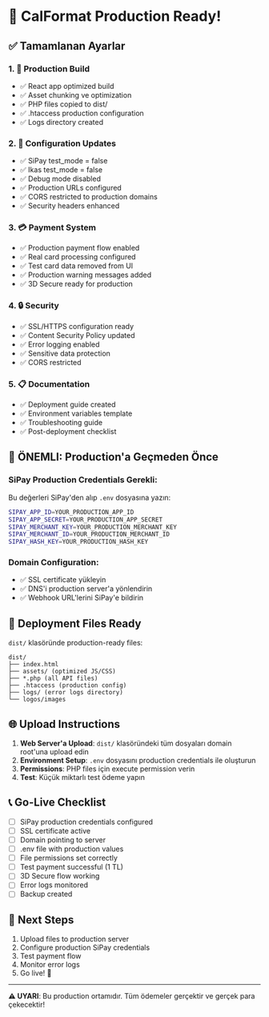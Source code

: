 # 🚀 CalFormat Production Ready!

## ✅ Tamamlanan Ayarlar

### 1. 📁 Production Build
- ✅ React app optimized build
- ✅ Asset chunking ve optimization  
- ✅ PHP files copied to dist/
- ✅ .htaccess production configuration
- ✅ Logs directory created

### 2. 🔧 Configuration Updates
- ✅ SiPay test_mode = false
- ✅ Ikas test_mode = false
- ✅ Debug mode disabled
- ✅ Production URLs configured
- ✅ CORS restricted to production domains
- ✅ Security headers enhanced

### 3. 💳 Payment System
- ✅ Production payment flow enabled
- ✅ Real card processing configured
- ✅ Test card data removed from UI
- ✅ Production warning messages added
- ✅ 3D Secure ready for production

### 4. 🔒 Security
- ✅ SSL/HTTPS configuration ready
- ✅ Content Security Policy updated
- ✅ Error logging enabled
- ✅ Sensitive data protection
- ✅ CORS restricted

### 5. 📋 Documentation
- ✅ Deployment guide created
- ✅ Environment variables template
- ✅ Troubleshooting guide
- ✅ Post-deployment checklist

## 🚨 ÖNEMLI: Production'a Geçmeden Önce

### SiPay Production Credentials Gerekli:
Bu değerleri SiPay'den alıp `.env` dosyasına yazın:

```bash
SIPAY_APP_ID=YOUR_PRODUCTION_APP_ID
SIPAY_APP_SECRET=YOUR_PRODUCTION_APP_SECRET  
SIPAY_MERCHANT_KEY=YOUR_PRODUCTION_MERCHANT_KEY
SIPAY_MERCHANT_ID=YOUR_PRODUCTION_MERCHANT_ID
SIPAY_HASH_KEY=YOUR_PRODUCTION_HASH_KEY
```

### Domain Configuration:
- ✅ SSL certificate yükleyin
- ✅ DNS'i production server'a yönlendirin
- ✅ Webhook URL'lerini SiPay'e bildirin

## 📂 Deployment Files Ready

`dist/` klasöründe production-ready files:

```
dist/
├── index.html
├── assets/ (optimized JS/CSS)
├── *.php (all API files)
├── .htaccess (production config)
├── logs/ (error logs directory)
└── logos/images
```

## 🌐 Upload Instructions

1. **Web Server'a Upload**: `dist/` klasöründeki tüm dosyaları domain root'una upload edin
2. **Environment Setup**: `.env` dosyasını production credentials ile oluşturun  
3. **Permissions**: PHP files için execute permission verin
4. **Test**: Küçük miktarlı test ödeme yapın

## 📞 Go-Live Checklist

- [ ] SiPay production credentials configured
- [ ] SSL certificate active
- [ ] Domain pointing to server
- [ ] .env file with production values
- [ ] File permissions set correctly
- [ ] Test payment successful (1 TL)
- [ ] 3D Secure flow working
- [ ] Error logs monitored
- [ ] Backup created

## 🎯 Next Steps

1. Upload files to production server
2. Configure production SiPay credentials
3. Test payment flow
4. Monitor error logs
5. Go live! 🎉

---

**⚠️ UYARI**: Bu production ortamıdır. Tüm ödemeler gerçektir ve gerçek para çekecektir!

